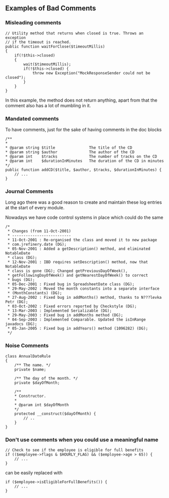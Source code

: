 ## Examples of Bad Comments

### Misleading comments
```
// Utility method that returns when closed is true. Throws an exception
// if the timeout is reached.
public function waitForClose($timeoutMillis)
{
    if(!$this->closed)
    {
        wait($timeoutMillis);
        if(!$this->closed) {
            throw new Exception("MockResponseSender could not be closed");
        }
    }
}
```

In this example, the method does not return anything, apart from that the comment also has a lot of mumbling in it.

### Mandated comments

To have comments, just for the sake of having comments in the doc blocks

```
/**
*
* @param string $title               The title of the CD
* @param string $author              The author of the CD
* @param int    $tracks              The number of tracks on the CD
* @param int    $durationInMinutes   The duration of the CD in minutes
*/
public function addCD($title, $author, $tracks, $durationInMinutes) {
    // ...
}
```

### Journal Comments

Long ago there was a good reason to create and maintain these log entries at the start
of every module.

Nowadays we have code control systems in place which could do the same

```
/*
 * Changes (from 11-Oct-2001)
 * --------------------------
 * 11-Oct-2001 : Re-organised the class and moved it to new package
 * com.jrefinery.date (DG);
 * 05-Nov-2001 : Added a getDescription() method, and eliminated NotableDate
 * class (DG);
 * 12-Nov-2001 : IBD requires setDescription() method, now that NotableDate
 * class is gone (DG); Changed getPreviousDayOfWeek(),
 * getFollowingDayOfWeek() and getNearestDayOfWeek() to correct
 * bugs (DG);
 * 05-Dec-2001 : Fixed bug in SpreadsheetDate class (DG);
 * 29-May-2002 : Moved the month constants into a separate interface
 * (MonthConstants) (DG);
 * 27-Aug-2002 : Fixed bug in addMonths() method, thanks to N???levka Petr (DG);
 * 03-Oct-2002 : Fixed errors reported by Checkstyle (DG);
 * 13-Mar-2003 : Implemented Serializable (DG);
 * 29-May-2003 : Fixed bug in addMonths method (DG);
 * 04-Sep-2003 : Implemented Comparable. Updated the isInRange javadocs (DG);
 * 05-Jan-2005 : Fixed bug in addYears() method (1096282) (DG);
 */
```

### Noise Comments

```
class AnnualDateRule 
{
    /** The name. */
    private $name;

    /** The day of the month. */
    private $dayOfMonth;
    
    /**
    * Constructor.
    *
    * @param int $dayOfMonth
    */
    protected __construct($dayOfMonth) {
        // ..
    }
}
```

### Don't use comments when you could use a meaningful name
```
// Check to see if the employee is eligible for full benefits
if (($employee->flags & $HOURLY_FLAG) && ($employee->age > 65)) {
    // ...
}
```

can be easily replaced with

```
if ($employee->isEligibleForFullBenefits()) {
    // ...
}
```